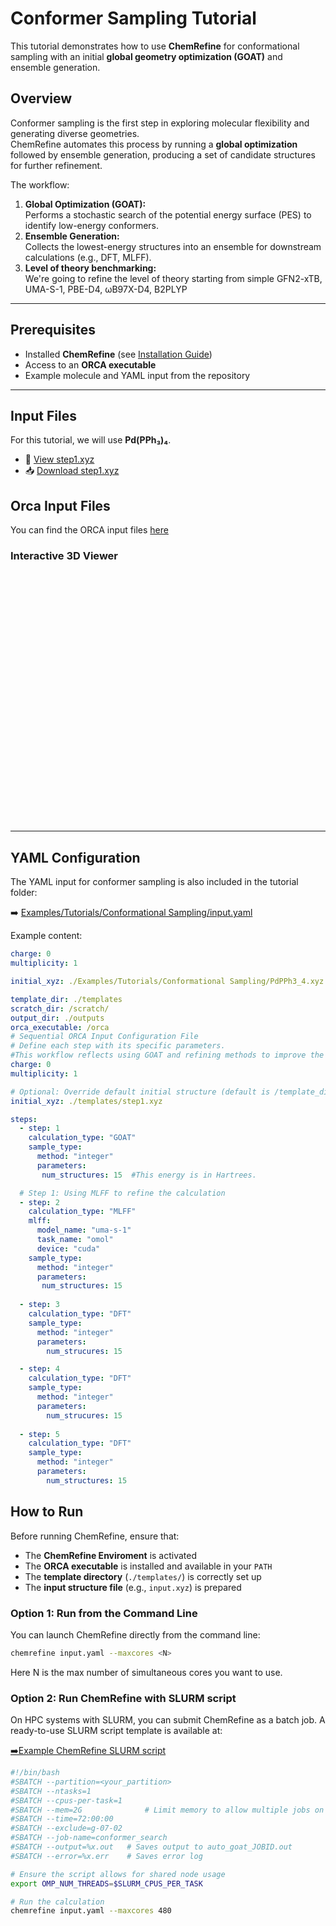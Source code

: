 # Conformer Sampling Tutorial

This tutorial demonstrates how to use **ChemRefine** for conformational sampling with an initial **global geometry optimization (GOAT)** and ensemble generation.

## Overview

Conformer sampling is the first step in exploring molecular flexibility and generating diverse geometries.  
ChemRefine automates this process by running a **global optimization** followed by ensemble generation, producing a set of candidate structures for further refinement.

The workflow:

1. **Global Optimization (GOAT):**  
   Performs a stochastic search of the potential energy surface (PES) to identify low-energy conformers.  
2. **Ensemble Generation:**  
   Collects the lowest-energy structures into an ensemble for downstream calculations (e.g., DFT, MLFF).
3. **Level of theory benchmarking:**   
   We're going to refine the level of theory starting from simple GFN2-xTB, UMA-S-1, PBE-D4, ωB97X-D4, B2PLYP 

---

## Prerequisites

- Installed **ChemRefine** (see [Installation Guide](../INSTALL.md))  
- Access to an **ORCA executable**  
- Example molecule and YAML input from the repository  

---

## Input Files

For this tutorial, we will use **Pd(PPh₃)₄**.

- 📄 [View step1.xyz](https://github.com/sterling-group/ChemRefine/blob/mkdocs/Examples/Tutorials/Conformational-Sampling/step1.xyz)  
- 📥 [Download step1.xyz](https://raw.githubusercontent.com/sterling-group/ChemRefine/mkdocs/Examples/Tutorials/Conformational-Sampling/step1.xyz)

## Orca Input Files

You can find the ORCA input files [here](https://github.com/sterling-group/ChemRefine/tree/mkdocs/Examples/Tutorials/Conformational-Sampling/templates)

### Interactive 3D Viewer

<div id="viewer" style="width: 100%; height: 400px; position: relative;"></div>

<script src="https://3Dmol.org/build/3Dmol-min.js"></script>
<script>
  let viewer = $3Dmol.createViewer("viewer", { backgroundColor: "white" });

  fetch("https://raw.githubusercontent.com/sterling-group/ChemRefine/mkdocs/Examples/Tutorials/Conformational-Sampling/step1.xyz")
    .then(r => r.text())
    .then(data => {
      viewer.addModel(data, "xyz");   // force XYZ format
      viewer.setStyle({}, {stick:{radius:0.15}, sphere:{scale:0.25}});
      viewer.zoomTo();
      viewer.render();
    })
    .catch(err => console.error("Could not load XYZ:", err));
</script>



---


## YAML Configuration

The YAML input for conformer sampling is also included in the tutorial folder:

➡️ [Examples/Tutorials/Conformational Sampling/input.yaml](https://raw.githubusercontent.com/sterling-group/ChemRefine/mkdocs/Examples/Tutorials/Conformational-Sampling/input.yaml)



Example content:

```yaml
charge: 0
multiplicity: 1

initial_xyz: ./Examples/Tutorials/Conformational Sampling/PdPPh3_4.xyz

template_dir: ./templates
scratch_dir: /scratch/
output_dir: ./outputs
orca_executable: /orca
# Sequential ORCA Input Configuration File
# Define each step with its specific parameters.
#This workflow reflects using GOAT and refining methods to improve the accuracy
charge: 0
multiplicity: 1 

# Optional: Override default initial structure (default is /template_dir/step1.xyz)
initial_xyz: ./templates/step1.xyz

steps:
  - step: 1
    calculation_type: "GOAT"
    sample_type:
      method: "integer"  
      parameters:
       num_structures: 15  #This energy is in Hartrees.

  # Step 1: Using MLFF to refine the calculation
  - step: 2
    calculation_type: "MLFF"
    mlff:
      model_name: "uma-s-1"
      task_name: "omol"
      device: "cuda"
    sample_type:
      method: "integer"
      parameters:
       num_structures: 15 
              
  - step: 3
    calculation_type: "DFT"
    sample_type:
      method: "integer"
      parameters:
        num_strucures: 15      

  - step: 4
    calculation_type: "DFT"
    sample_type:
      method: "integer"
      parameters:
        num_strucures: 15
  
  - step: 5
    calculation_type: "DFT"
    sample_type:
      method: "integer"
      parameters:
        num_structures: 15
```
## How to Run

Before running ChemRefine, ensure that:

- The **ChemRefine Enviroment** is activated
- The **ORCA executable** is installed and available in your `PATH`  
- The **template directory** (`./templates/`) is correctly set up  
- The **input structure file** (e.g., `input.xyz`) is prepared  

### Option 1: Run from the Command Line

You can launch ChemRefine directly from the command line:

```bash
chemrefine input.yaml --maxcores <N>
```

Here N is the max number of simultaneous cores you want to use.

### Option 2: Run ChemRefine with SLURM script

On HPC systems with SLURM, you can submit ChemRefine as a batch job.
A ready-to-use SLURM script template is available at:

[➡️Example ChemRefine SLURM script](https://raw.githubusercontent.com/sterling-group/ChemRefine/mkdocs/Examples/Templates/chemrefine.slurm)

```bash
#!/bin/bash
#SBATCH --partition=<your_partition>
#SBATCH --ntasks=1
#SBATCH --cpus-per-task=1
#SBATCH --mem=2G              # Limit memory to allow multiple jobs on the same node
#SBATCH --time=72:00:00
#SBATCH --exclude=g-07-02
#SBATCH --job-name=conformer_search
#SBATCH --output=%x.out   # Saves output to auto_goat_JOBID.out
#SBATCH --error=%x.err    # Saves error log

# Ensure the script allows for shared node usage
export OMP_NUM_THREADS=$SLURM_CPUS_PER_TASK

# Run the calculation
chemrefine input.yaml --maxcores 480 
```